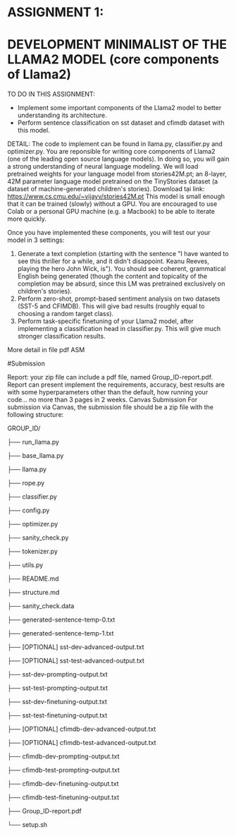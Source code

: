 # ASSIGNMENT 1: 
# DEVELOPMENT MINIMALIST OF THE LLAMA2 MODEL (core components of Llama2)

TO DO IN THIS ASSIGNMENT:
- Implement some important components of the Llama2 model to better understanding its architecture. 
- Perform sentence classification on sst dataset and cfimdb dataset with this model.

DETAIL:
The code to implement can be found in llama.py, classifier.py and optimizer.py. You are reponsible for writing core components of Llama2 (one of the leading open source language models). 
In doing so, you will gain a strong understanding of neural language modeling. We will load pretrained weights for your language model from stories42M.pt; an 8-layer, 42M parameter language model pretrained on the TinyStories dataset (a dataset of machine-generated children's stories). Download tại link:  https://www.cs.cmu.edu/~vijayv/stories42M.pt
This model is small enough that it can be trained (slowly) without a GPU. You are encouraged to use Colab or a personal GPU machine (e.g. a Macbook) to be able to iterate more quickly.

Once you have implemented these components, you will test our your model in 3 settings:
1.	Generate a text completion (starting with the sentence "I have wanted to see this thriller for a while, and it didn't disappoint. Keanu Reeves, playing the hero John Wick, is"). You should see coherent, grammatical English being generated (though the content and topicality of the completion may be absurd, since this LM was pretrained exclusively on children's stories).
2.	Perform zero-shot, prompt-based sentiment analysis on two datasets (SST-5 and CFIMDB). This will give bad results (roughly equal to choosing a random target class).
3.	Perform task-specific finetuning of your Llama2 model, after implementing a classification head in classifier.py. This will give much stronger classification results.

More detail in file pdf ASM

#Submission

Report: your zip file can include a pdf file, named Group_ID-report.pdf. Report can present implement the requirements, accuracy, best results are with some hyperparameters other than the default, how running your code... no more than 3 pages in 2 weeks.
Canvas Submission
For submission via Canvas, the submission file should be a zip file with the following structure:

GROUP_ID/

├── run_llama.py

├── base_llama.py

├── llama.py

├── rope.py

├── classifier.py

├── config.py

├── optimizer.py

├── sanity_check.py

├── tokenizer.py

├── utils.py

├── README.md

├── structure.md

├── sanity_check.data

├── generated-sentence-temp-0.txt

├── generated-sentence-temp-1.txt

├── [OPTIONAL] sst-dev-advanced-output.txt

├── [OPTIONAL] sst-test-advanced-output.txt

├── sst-dev-prompting-output.txt

├── sst-test-prompting-output.txt

├── sst-dev-finetuning-output.txt

├── sst-test-finetuning-output.txt

├── [OPTIONAL] cfimdb-dev-advanced-output.txt

├── [OPTIONAL] cfimdb-test-advanced-output.txt

├── cfimdb-dev-prompting-output.txt

├── cfimdb-test-prompting-output.txt

├── cfimdb-dev-finetuning-output.txt

├── cfimdb-test-finetuning-output.txt

├── Group_ID-report.pdf

└── setup.sh

